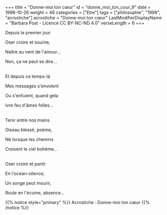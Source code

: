 +++
title = "Donne-moi ton cœur"
id = "donne_moi_ton_cour_9"
date = 1998-10-26
weight = 46
categories = ["Etre"]
tags = ["philosophie", "1998", "acrostiche"]
acrostiche = "Donne-moi ton cœur"
LastModifierDisplayName = "Barbara Post - Licence CC BY-NC-ND 4.0"
verseLength = 6
+++

Depuis le premier jour

Oser croire et sourire,

Naître au vent de l'amour...

Non, ça ne peut se dire...

 \
Et depuis ce temps-là

Mes messages s'envolent

Ou s'enfuient, quand gela

Ivre feu d'âmes folles...

 \
Tenir entre nos mains

Oiseau blessé, poème,

Né lorsque les chemins

Croisent le ciel bohème...

 \
Oser croire et partir

En l'océan-silence;

Un songe peut mourir,

Roule en l'écume, absence...

{{% notice style="primary" %}}
Acrostiche : Donne-moi ton cœur
{{% /notice %}}

